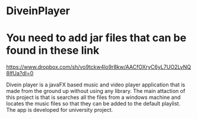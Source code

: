 # DiveinPlayer

# You need to add jar files that can be found in these link

https://www.dropbox.com/sh/vo9tckw4lo9r8kw/AACfOXryC6yL7UO2LyNQ8IfUa?dl=0


Divein player is a javaFX based music and video player application that is made from the ground up without using any library. The main attaction of this project is that is searches all the files from a windows machine and locates the music files so that they can be added to the default playlist.<br>
The app is developed for university project.
